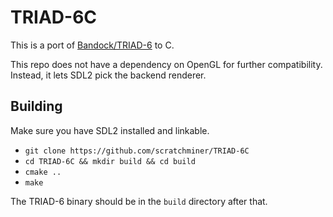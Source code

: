 # TRIAD-6C
This is a port of [Bandock/TRIAD-6](https://github.com/Bandock/TRIAD-6) to C.

This repo does not have a dependency on OpenGL for further compatibility. Instead, it lets SDL2 pick the backend renderer.

## Building
Make sure you have SDL2 installed and linkable.

- `git clone https://github.com/scratchminer/TRIAD-6C`
- `cd TRIAD-6C && mkdir build && cd build`
- `cmake ..`
- `make`

The TRIAD-6 binary should be in the `build` directory after that.
